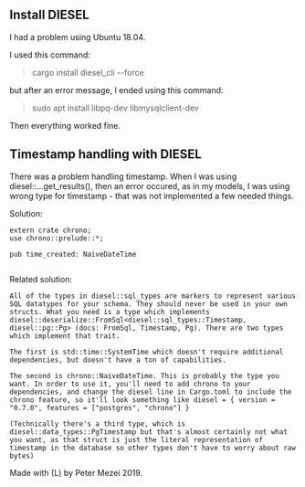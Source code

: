 ## Install DIESEL

I had a problem using Ubuntu 18.04.

I used this command:

> cargo install diesel_cli --force

but after an error message, I ended using this command:

> sudo apt install libpq-dev libmysqlclient-dev

Then everything worked fine.

## Timestamp handling with DIESEL

There was a problem handling timestamp. When I was using diesel::...get_results(), then an error occured, as in my models, I was using wrong type for timestamp - that was not implemented a few needed things.

Solution:

```
extern crate chrono;
use chrono::prelude::*;

pub time_created: NaiveDateTime


```

Related solution:

```
All of the types in diesel::sql_types are markers to represent various SQL datatypes for your schema. They should never be used in your own structs. What you need is a type which implements diesel::deserialize::FromSql<diesel::sql_types::Timestamp, diesel::pg::Pg> (docs: FromSql, Timestamp, Pg). There are two types which implement that trait.

The first is std::time::SystemTime which doesn't require additional dependencies, but doesn't have a ton of capabilities.

The second is chrono::NaiveDateTime. This is probably the type you want. In order to use it, you'll need to add chrono to your dependencies, and change the diesel line in Cargo.toml to include the chrono feature, so it'll look something like diesel = { version = "0.7.0", features = ["postgres", "chrono"] }

(Technically there's a third type, which is diesel::data_types::PgTimestamp but that's almost certainly not what you want, as that struct is just the literal representation of timestamp in the database so other types don't have to worry about raw bytes)

```

Made with (L) by Peter Mezei 2019.